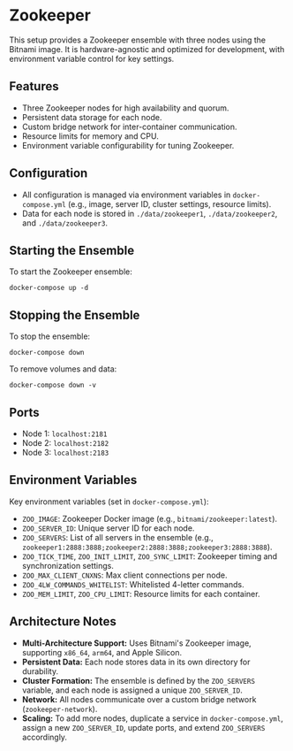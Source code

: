 # Zookeeper

This setup provides a Zookeeper ensemble with three nodes using the Bitnami image. It is hardware-agnostic and optimized for development, with environment variable control for key settings.

## Features

-   Three Zookeeper nodes for high availability and quorum.
-   Persistent data storage for each node.
-   Custom bridge network for inter-container communication.
-   Resource limits for memory and CPU.
-   Environment variable configurability for tuning Zookeeper.

## Configuration

-   All configuration is managed via environment variables in `docker-compose.yml` (e.g., image, server ID, cluster settings, resource limits).
-   Data for each node is stored in `./data/zookeeper1`, `./data/zookeeper2`, and `./data/zookeeper3`.

## Starting the Ensemble

To start the Zookeeper ensemble:

```
docker-compose up -d
```

## Stopping the Ensemble

To stop the ensemble:

```
docker-compose down
```

To remove volumes and data:

```
docker-compose down -v
```

## Ports

-   Node 1: `localhost:2181`
-   Node 2: `localhost:2182`
-   Node 3: `localhost:2183`

## Environment Variables

Key environment variables (set in `docker-compose.yml`):

-   `ZOO_IMAGE`: Zookeeper Docker image (e.g., `bitnami/zookeeper:latest`).
-   `ZOO_SERVER_ID`: Unique server ID for each node.
-   `ZOO_SERVERS`: List of all servers in the ensemble (e.g., `zookeeper1:2888:3888;zookeeper2:2888:3888;zookeeper3:2888:3888`).
-   `ZOO_TICK_TIME`, `ZOO_INIT_LIMIT`, `ZOO_SYNC_LIMIT`: Zookeeper timing and synchronization settings.
-   `ZOO_MAX_CLIENT_CNXNS`: Max client connections per node.
-   `ZOO_4LW_COMMANDS_WHITELIST`: Whitelisted 4-letter commands.
-   `ZOO_MEM_LIMIT`, `ZOO_CPU_LIMIT`: Resource limits for each container.

## Architecture Notes

-   **Multi-Architecture Support:** Uses Bitnami's Zookeeper image, supporting `x86_64`, `arm64`, and Apple Silicon.
-   **Persistent Data:** Each node stores data in its own directory for durability.
-   **Cluster Formation:** The ensemble is defined by the `ZOO_SERVERS` variable, and each node is assigned a unique `ZOO_SERVER_ID`.
-   **Network:** All nodes communicate over a custom bridge network (`zookeeper-network`).
-   **Scaling:** To add more nodes, duplicate a service in `docker-compose.yml`, assign a new `ZOO_SERVER_ID`, update ports, and extend `ZOO_SERVERS` accordingly.

